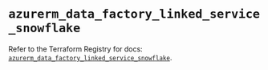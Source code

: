 # `azurerm_data_factory_linked_service_snowflake`

Refer to the Terraform Registry for docs: [`azurerm_data_factory_linked_service_snowflake`](https://registry.terraform.io/providers/hashicorp/azurerm/3.115.0/docs/resources/data_factory_linked_service_snowflake).
